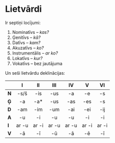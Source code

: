 Lietvārdi
=========

Ir septiņi locījumi:

1. Nominatīvs – *kas?*
2. Ģenitīvs – *kā?*
3. Datīvs – *kam?*
4. Akuzatīvs – *ko?*
5. Instrumentālis – *ar ko?*
6. Lokatīvs – *kur?*
7. Vokatīvs – bez jautājuma

Un seši lietvārdu deklinācijas:

| |I|II|III|IV|V|VI|
|---|:-:|:-:|:-:|:-:|:-:|:-:|
|**N**|-s/š|-is|-us|-a|-e|-s|
|**Ģ**|-a|-a\*|-us|-as|-es|-s|
|**D**|-am|-im|-um|-ai|-ei|-ij|
|**A**|-u|-i|-u|-u|-i|-i|
|**I**|ar -u|ar -i|ar -u|ar -u|ar -i|ar -i|
|**V**|-ā|-ī|-ū|-ā|-ē|-ī|
